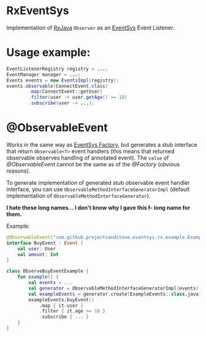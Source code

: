 # RxEventSys

Implementation of [RxJava](https://github.com/ReactiveX/RxJava) `Observer` as an [EventSys](https://github.com/ProjectSandstone/EventSys) Event Listener.

# Usage example:

```java
EventListenerRegistry registry = ...;
EventManager manager = ...;
Events events = new EventsImpl(registry);
events.observable(ConnectEvent.class)
        .map(ConnectEvent::getUser)
        .filter(user -> user.getAge() >= 18)
        .subscribe(user -> ...);
```

# @ObservableEvent

Works in the same way as [EventSys Factory](https://github.com/ProjectSandstone/EventSys/wiki/Factory-annotation), but generates a stub interface that return `Observable<T>` event handlers (this means that returned observable observes handling of annotated event). The `value` of *@ObservableEvent* cannot be the same as of the *@Factory* (obvious reasons).

To generate implementation of generated stub observable event handler interface, you can use `ObservableMethodInterfaceGeneratorImpl` (default implementation of `ObservableMethodInterfaceGenerator`).

**I hate these long names... I don't know why I gave this f- long name for them.**

Example:

```kotlin
@ObservableEvent("com.github.projectsandstone.eventsys.rx.example.ExampleEvents")
interface BuyEvent : Event {
    val user: User
    val amount: Int
}

class ObserveBuyEventExample {
    fun example() {
        val events = ...
        val generator = ObservableMethodInterfaceGeneratorImpl(events)
        val exampleEvents = generator.create(ExampleEvents::class.java) // ExampleEvents = Generated stub interface
        exampleEvents.buyEvent()
            .map { it.user }
            .filter { it.age >= 18 }
            .subscribe { ... }
    }
}
```